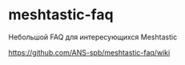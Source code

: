 # meshtastic-faq
Небольшой FAQ для интересующихся Meshtastic

https://github.com/ANS-spb/meshtastic-faq/wiki
